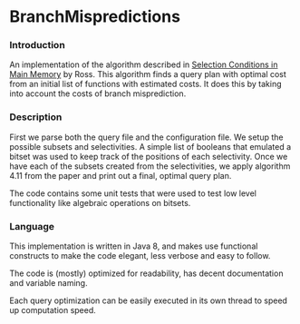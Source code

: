 # BranchMispredictions

### Introduction
An implementation of the algorithm described in [Selection Conditions in Main
Memory](http://www.cs.columbia.edu/~kar/pubsk/selcondsTODS.pdf) by Ross. This
algorithm finds a query plan with optimal cost from an initial list of functions
with estimated costs. It does this by taking into account the costs of branch
misprediction.

### Description
First we parse both the query file and the configuration file. We setup the
possible subsets and selectivities. A simple list of booleans that emulated a
bitset was used to keep track of the positions of each selectivity. Once we have
each of the subsets created from the selectivities, we apply algorithm 4.11 from
the paper and print out a final, optimal query plan.

The code contains some unit tests that were used to test low level functionality
like algebraic operations on bitsets.

### Language
This implementation is written in Java 8, and makes use functional constructs to
make the code elegant, less verbose and easy to follow.

The code is (mostly) optimized for readability, has decent documentation and
variable naming.

Each query optimization can be easily executed in its own thread to speed up
computation speed.

